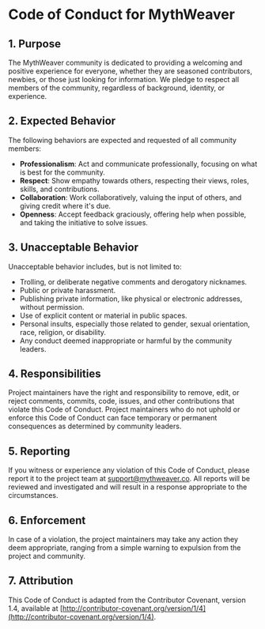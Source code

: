 # Code of Conduct for MythWeaver

## 1. Purpose

The MythWeaver community is dedicated to providing a welcoming and positive experience for everyone, whether they are seasoned contributors, newbies, or those just looking for information. We pledge to respect all members of the community, regardless of background, identity, or experience.

## 2. Expected Behavior

The following behaviors are expected and requested of all community members:

- **Professionalism**: Act and communicate professionally, focusing on what is best for the community.
- **Respect**: Show empathy towards others, respecting their views, roles, skills, and contributions.
- **Collaboration**: Work collaboratively, valuing the input of others, and giving credit where it's due.
- **Openness**: Accept feedback graciously, offering help when possible, and taking the initiative to solve issues.

## 3. Unacceptable Behavior

Unacceptable behavior includes, but is not limited to:

- Trolling, or deliberate negative comments and derogatory nicknames.
- Public or private harassment.
- Publishing private information, like physical or electronic addresses, without permission.
- Use of explicit content or material in public spaces.
- Personal insults, especially those related to gender, sexual orientation, race, religion, or disability.
- Any conduct deemed inappropriate or harmful by the community leaders.

## 4. Responsibilities

Project maintainers have the right and responsibility to remove, edit, or reject comments, commits, code, issues, and other contributions that violate this Code of Conduct. Project maintainers who do not uphold or enforce this Code of Conduct can face temporary or permanent consequences as determined by community leaders.

## 5. Reporting

If you witness or experience any violation of this Code of Conduct, please report it to the project team at [support@mythweaver.co](mailto:support@mythweaver.co). All reports will be reviewed and investigated and will result in a response appropriate to the circumstances.

## 6. Enforcement

In case of a violation, the project maintainers may take any action they deem appropriate, ranging from a simple warning to expulsion from the project and community.

## 7. Attribution

This Code of Conduct is adapted from the Contributor Covenant, version 1.4, available at [http://contributor-covenant.org/version/1/4](http://contributor-covenant.org/version/1/4).